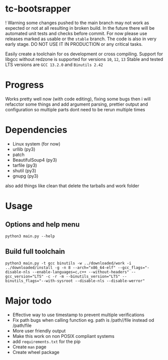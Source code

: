 # tc-bootsrapper
! Warning some changes pushed to the main branch may not work as expected or not at all resulting in broken build.
In the future there will be automated unit tests and checks before commit.
For now please use releases marked as usable or the `stable` branch.
The code is also in very early stage. DO NOT USE IT IN PRODUCTION or any critical tasks. 

Easily create a toolchain for os development or cross compiling.
Support for libgcc without redzone is supported for versions `10`, `12`, `13`
Stable and tested LTS versions are `GCC 13.2.0` and `Binutils 2.42`
# Progress
Works pretty well now (with code editing), fixing some bugs then i will refacctor
some things and add argument parsing, prettier output and configuration so multiple
parts dont need to be rerun multiple times
# Dependencies
- Linux system (for now)
- urllib (py3)
- patch
- BeautifulSoup4 (py3)
- tarfile (py3)
- shutil (py3)
- gnupg (py3)

also add things like clean that delete the tarballs and work folder

# Usage 
## Options and help menu
`python3 main.py --help`

## Build full toolchain
`python3 main.py -t gcc binutils -w ../downloaded/work -i ../downloaded/install -g -n 8 --arch="x86_64-elf" --gcc_flags="-disable-nls --enable-languages=c,c++ --without-headers" --gcc_version="LTS" -c -r -m --binutils_version="LTS" --binutils_flags="--with-sysroot --disable-nls --disable-werror"`


# Major todo
- Effective way to use timestamp to prevent multiple verifications
- Fix path bugs when calling function eg. path is /path//file instead od /path/file
- More user friendly output
- Make this work on non POSIX compliant systems
- add `requirements.txt` for the pip
- Create `man` page
- Create wheel package
